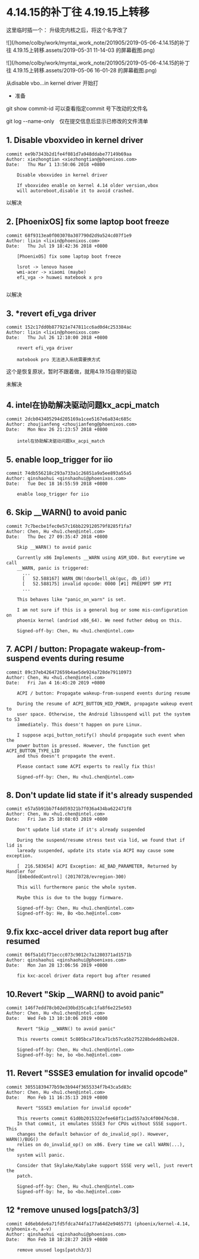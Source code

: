 # 4.14.15的补丁往 4.19.15上转移

这里临时插一个： 升级完内核之后，将这个名字改了

![](/home/colby/work/myntai_work_note/201905/2019-05-06-4.14.15的补丁往 4.19.15上转移.assets/2019-05-31 11-14-03 的屏幕截图.png)



![](/home/colby/work/myntai_work_note/201905/2019-05-06-4.14.15的补丁往 4.19.15上转移.assets/2019-05-06 16-01-28 的屏幕截图.png)



从disable vbo...in kernel driver 开始打

- 准备

git show commit-id 可以查看指定commit 号下改动的文件名

git log --name-only　仅在提交信息后显示已修改的文件清单



## 1. Disable vboxvideo in kernel driver

```shell
commit ee9b7343b2d1fe4f081d7a948ddabe77149b69aa
Author: xiezhongtian <xiezhongtian@phoenixos.com>
Date:   Thu Mar 1 13:50:06 2018 +0800

    Disable vboxvideo in kernel driver
    
    If vboxvideo enable on kernel 4.14 older version,vbox
    will autoreboot,disable it to avoid crashed.

```



以解决



## 2. [PhoenixOS] fix some laptop boot freeze

```shell
commit 68f9313ea0f003070a307790d2d9a524cd07f1e9
Author: lixin <lixin@phoenixos.com>
Date:   Thu Jul 19 18:42:36 2018 +0800

    [PhoenixOS] fix some laptop boot freeze
    
    lsrot -> lenovo hasee
    wmi-acer -> xiaomi (maybe)
    efi_vga -> huawei matebook x pro


```

以解决

## 3.  *revert efi_vga driver

```shell
commit 152c17dd0b877921e747811cc6ad0d4c253384ac
Author: lixin <lixin@phoenixos.com>
Date:   Thu Jul 26 12:10:00 2018 +0800

    revert efi_vga driver
    
    matebook pro 无法进入系统需要换方式

```

这个是恢复原状，暂时不跟着做，就用4.19.15自带的驱动

未解决



## 4.  intel在协助解决驱动问题kx_acpi_match

```shell
commit 2dcb043405294d205169a1cee5167e6a834c685c
Author: zhoujianfeng <zhoujianfeng@phoenixos.com>
Date:   Mon Nov 26 21:23:57 2018 +0800

    intel在协助解决驱动问题kx_acpi_match

```

## 5. enable loop_trigger for iio

```shell
commit 74db556218c293a733a1c26851a9a5ee893a55a5
Author: qinshaohui <qinshaohui@phoenixos.com>
Date:   Tue Dec 18 16:55:59 2018 +0800

    enable loop_trigger for iio

```

## 6.  Skip __WARN() to avoid panic

```shell
commit 7c7becbe1fec0e57c16bb229120579f8285f1fa7
Author: Chen, Hu <hu1.chen@intel.com>
Date:   Thu Dec 27 09:35:47 2018 +0800

    Skip __WARN() to avoid panic
    
    Currently x86 Implements __WARN using ASM_UD0. But everytime we call
    __WARN, panic is triggered:
      ...
      [   52.588167] WARN_ON(!doorbell_ok(guc, db_id))
      [   52.588175] invalid opcode: 0000 [#1] PREEMPT SMP PTI
      ...
    
    This behaves like "panic_on_warn" is set.
    
    I am not sure if this is a general bug or some mis-configuration on
    phoenix kernel (andriod x86_64). We need futher debug on this.
    
    Signed-off-by: Chen, Hu <hu1.chen@intel.com>

```

## 7.  ACPI / button: Propagate wakeup-from-suspend events during resume

```shell
commit 89c37eb426472659b4ae5de924a728de79110973
Author: Chen, Hu <hu1.chen@intel.com>
Date:   Fri Jan 4 16:45:20 2019 +0800

    ACPI / button: Propagate wakeup-from-suspend events during resume
    
    During the resume of ACPI_BUTTON_HID_POWER, propagate wakeup event to
    user space. Otherwise, the Android libsuspend will put the system to S3
    immediately. This doesn't happen on pure Linux.
    
    I suppose acpi_button_notify() should propagate such event when the
    power button is pressed. However, the function get ACPI_BUTTON_TYPE_LID
    and thus doesn't propagate the event.
    
    Please contact some ACPI experts to really fix this!
    
    Signed-off-by: Chen, Hu <hu1.chen@intel.com>

```



## 8. Don't update lid state if it's already suspended

```shell
commit e57a5b91bb7f4dd59321b7f036a434ba622471f8
Author: Chen, Hu <hu1.chen@intel.com>
Date:   Fri Jan 25 10:08:03 2019 +0800

    Don't update lid state if it's already suspended
    
    During the suspend/resume stress test via lid, we found that if lid is
    laready suspended, update its state via ACPI may cause some exception.
    
    [  216.583654] ACPI Exception: AE_BAD_PARAMETER, Returned by Handler for
    [EmbeddedControl] (20170728/evregion-300)
    
    This will furthermore panic the whole system.
    
    Maybe this is due to the buggy firmware.
    
    Signed-off-by: Chen, Hu <hu1.chen@intel.com>
    Signed-off-by: He, Bo <bo.he@intel.com>

```

## 9.fix kxc-accel driver data report bug after resumed

```shell
commit 06f5a1d1f71eccc073c9012c7a1280371ad1571b
Author: qinshaohui <qinshaohui@phoenixos.com>
Date:   Mon Jan 28 13:06:56 2019 +0800

    fix kxc-accel driver data report bug after resumed

```

## 10.Revert "Skip __WARN() to avoid panic"

```shell
commit 146f7edd78cb02ed30bd35ca8c1fa8f6e225e503
Author: Chen, Hu <hu1.chen@intel.com>
Date:   Wed Feb 13 10:10:06 2019 +0800

    Revert "Skip __WARN() to avoid panic"
    
    This reverts commit 5c805bca710ca71cb57ca5b275228bdeddb2e828.
    
    Signed-off-by: Chen, Hu <hu1.chen@intel.com>
    Signed-off-by: he, bo <bo.he@intel.com>

```

## 11. Revert "SSSE3 emulation for invalid opcode"

```shell
commit 30551839477b59e3b944f3655334f7b43ca5d83c
Author: Chen, Hu <hu1.chen@intel.com>
Date:   Mon Feb 11 16:35:13 2019 +0800

    Revert "SSSE3 emulation for invalid opcode"
    
    This reverts commit 61d0b2015322efee68f1c1ad557a3c4f00476cb8.
    In that commit, it emulates SSSE3 for CPUs without SSSE support. This
    changes the default behavior of do_invalid_op(). However, WARN()/BUG()
    relies on do_invalid_op() on x86. Every time we call WARN(...), the
    system will panic.
    
    Consider that Skylake/Kabylake support SSSE very well, just revert the
    patch.
    
    Signed-off-by: Chen, Hu <hu1.chen@intel.com>
    Signed-off-by: he, bo <bo.he@intel.com>

```

## 12 *remove unused logs[patch3/3]

```shell
commit 4d6eb6de6a71fd5fdca744fa177a64d2e9465771 (phoenix/kernel-4.14, m/phoenix-n, a-v)
Author: qinshaohui <qinshaohui@phoenixos.com>
Date:   Mon Feb 18 10:28:27 2019 +0800

    remove unused logs[patch3/3]

```

